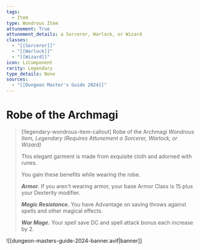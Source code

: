 ```yaml
---
tags:
  - Item
type: Wondrous Item
attunement: True
attunement_details: a Sorcerer, Warlock, or Wizard
classes:
  - "[[Sorcerer]]"
  - "[[Warlock]]"
  - "[[Wizard]]"
icon: LiComponent
rarity: Legendary
type_details: None
sources: 
  - "[[Dungeon Master's Guide 2024]]"
---
```

# Robe of the Archmagi
>[!legendary-wondrous-item-callout] Robe of the Archmagi
>_Wondrous Item, Legendary (Requires Attunement a Sorcerer, Warlock, or Wizard)_
>
>This elegant garment is made from exquisite cloth and adorned with runes.
>
>You gain these benefits while wearing the robe.
>
>**_Armor._** If you aren't wearing armor, your base Armor Class is 15 plus your Dexterity modifier.
>
>**_Magic Resistance._** You have Advantage on saving throws against spells and other magical effects.
>
>**_War Mage._** Your spell save DC and spell attack bonus each increase by 2.
>


![[dungeon-masters-guide-2024-banner.avif|banner]]